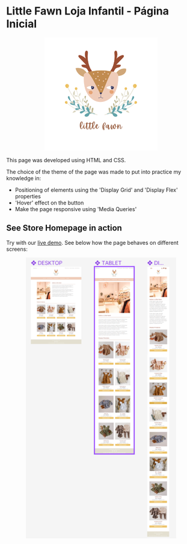 # Little Fawn Loja Infantil - Página Inicial

  <p align="center">
  <img width="300" src=" ./images/logo-loja.png"> </p>
  
This page was developed using HTML and CSS.

The choice of the theme of the page was made to put into practice my knowledge in:

- Positioning of elements using the 'Display Grid' and 'Display Flex' properties
- 'Hover' effect on the button
- Make the page responsive using 'Media Queries'

## See Store Homepage in action

Try with our [live demo](https://little-fawn-pagina-responsiva.vercel.app/).
See below how the page behaves on different screens:

 <p align="center">
  <img width="400" src=" ./images/telas.png"> </p>
